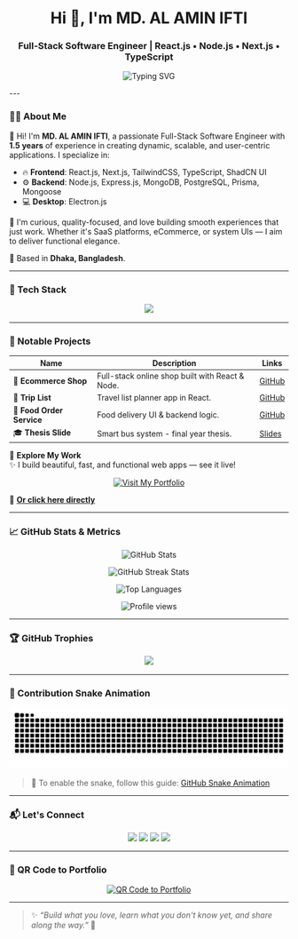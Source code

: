 <h1 align="center">Hi 👋, I'm MD. AL AMIN IFTI</h1>
<h3 align="center">Full-Stack Software Engineer | React.js • Node.js • Next.js • TypeScript</h3>

<p align="center">
  <img src="https://readme-typing-svg.herokuapp.com?font=Fira+Code&size=20&duration=3000&pause=1000&center=true&width=1000&lines=Passionate+Full-Stack+Software+Engineer;Building+Modern+Web+%26+Desktop+Apps;Let's+Create+Something+Amazing+Together!🚀" alt="Typing SVG" />
</p>
---

### 👨‍💻 About Me

👋 Hi! I'm **MD. AL AMIN IFTI**, a passionate Full-Stack Software Engineer with **1.5 years** of experience in creating dynamic, scalable, and user-centric applications. I specialize in:

- 🔥 **Frontend**: React.js, Next.js, TailwindCSS, TypeScript, ShadCN UI  
- ⚙️ **Backend**: Node.js, Express.js, MongoDB, PostgreSQL, Prisma, Mongoose  
- 💻 **Desktop**: Electron.js

🎯 I'm curious, quality-focused, and love building smooth experiences that just work. Whether it's SaaS platforms, eCommerce, or system UIs — I aim to deliver functional elegance.

📍 Based in **Dhaka, Bangladesh**.

---

### 🔧 Tech Stack

<p align="center">
  <img src="https://skillicons.dev/icons?i=react,nextjs,nodejs,express,tailwind,typescript,javascript,postgres,mongodb,prisma,electron,html,css" />
</p>

---

### 🚀 Notable Projects

| Name | Description | Links |
|------|-------------|-------|
| 🛒 **Ecommerce Shop** | Full-stack online shop built with React & Node. | [GitHub](https://github.com/iftialmin10/Ecommerce-Shop) |
| 🧳 **Trip List** | Travel list planner app in React. | [GitHub](https://github.com/iftialmin10/Trip_List_ReactJS) |
| 🍔 **Food Order Service** | Food delivery UI & backend logic. | [GitHub](https://github.com/iftialmin10/Food_Order_Service) |
| 🎓 **Thesis Slide** | Smart bus system - final year thesis. | [Slides](https://docs.google.com/presentation/d/1kZwepyCKqMxp3SkzUZ_MVLKA30Nrrc7I) |

🚀 **Explore My Work**  
✨ I build beautiful, fast, and functional web apps — see it live!

<p align="center">
  <a href="https://sites.google.com/view/mdalaminifti" target="_blank" rel="noopener noreferrer">
    <img src="https://img.shields.io/badge/🌐 Visit My Portfolio-Click Here-blueviolet?style=for-the-badge&logo=google-chrome" alt="Visit My Portfolio" />
  </a>
</p>

🎯 [**Or click here directly**](https://sites.google.com/view/mdalaminifti)


---

### 📈 GitHub Stats & Metrics

<p align="center">
  <img src="https://github-readme-stats.vercel.app/api?username=iftialmin10&show_icons=true&theme=tokyonight" alt="GitHub Stats" />
</p>

<p align="center">
<img src="https://iftialmin10.github.io/github-readme-streak-stats?user=iftialmin10&theme=tokyonight" alt="GitHub Streak Stats" />
</p>

<p align="center">
  <img src="https://github-readme-stats.vercel.app/api/top-langs/?username=iftialmin10&layout=compact&theme=tokyonight" alt="Top Languages" />
</p>

<p align="center">
  <img src="https://komarev.com/ghpvc/?username=iftialmin10&style=flat-square&color=blue" alt="Profile views" />
</p>

---

### 🏆 GitHub Trophies

<p align="center">
  <img src="https://github-profile-trophy.vercel.app/?username=iftialmin10&theme=darkhub&no-frame=true&column=7" />
</p>

---

### 🐍 Contribution Snake Animation

<p align="center">
  <img src="https://github.com/iftialmin10/iftialmin10/raw/output/github-contribution-grid-snake.svg" alt="Snake animation" />
</p>

> 🔧 To enable the snake, follow this guide: [GitHub Snake Animation](https://github.com/Platane/snk)

---

### 📬 Let's Connect

<p align="center">
  <a href="mailto:iftialamin10@gmail.com"><img src="https://img.shields.io/badge/Email-%23EA4335.svg?&style=for-the-badge&logo=gmail&logoColor=white" /></a>
  <a href="https://linkedin.com/in/iftialamin10"><img src="https://img.shields.io/badge/LinkedIn-%230077B5.svg?&style=for-the-badge&logo=linkedin&logoColor=white" /></a>
  <a href="https://github.com/iftialmin10"><img src="https://img.shields.io/badge/GitHub-%23121011.svg?&style=for-the-badge&logo=github&logoColor=white" /></a>
  <a href="https://twitter.com/iftialamin10"><img src="https://img.shields.io/badge/Twitter-%231DA1F2.svg?&style=for-the-badge&logo=twitter&logoColor=white" /></a>
</p>

---

### 🔗 QR Code to Portfolio

<p align="center">
<a href="https://sites.google.com/view/mdalaminifti" target="_blank" rel="noopener noreferrer">
  <img src="https://api.qrserver.com/v1/create-qr-code/?size=180x180&data=https://sites.google.com/view/mdalaminifti" alt="QR Code to Portfolio" />
</a>
</p>

---

> ✨ _“Build what you love, learn what you don't know yet, and share along the way.”_ 🚀

